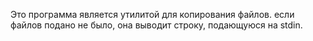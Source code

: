Это программа является утилитой для копирования файлов.
если файлов подано не было, она выводит строку, подающуюся на stdin.
